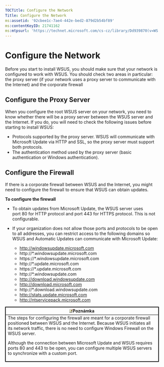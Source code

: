 ```yaml
---
TOCTitle: Configure the Network
Title: Configure the Network
ms:assetid: '92cbee1c-7ae4-442e-bed2-879d2b54bf89'
ms:contentKeyID: 21741162
ms:mtpsurl: 'https://technet.microsoft.com/cs-cz/library/Dd939870(v=WS.10)'
---
```


Configure the Network
=====================

Before you start to install WSUS, you should make sure that your network is configured to work with WSUS. You should check two areas in particular: the proxy server (if your network uses a proxy server to communicate with the Internet) and the corporate firewall

Configure the Proxy Server
--------------------------

When you configure the root WSUS server on your network, you need to know whether there will be a proxy server between the WSUS server and the Internet. If you do, you will need to check the following issues before starting to install WSUS:

-   Protocols supported by the proxy server. WSUS will communicate with Microsoft Update via HTTP and SSL, so the proxy server must support both protocols.
-   The authentication method used by the proxy server (basic authentication or Windows authentication).

Configure the Firewall
----------------------

If there is a corporate firewall between WSUS and the Internet, you might need to configure the firewall to ensure that WSUS can obtain updates.

**To configure the firewall**
-   To obtain updates from Microsoft Update, the WSUS server uses port 80 for HTTP protocol and port 443 for HTTPS protocol. This is not configurable.

-   If your organization does not allow those ports and protocols to be open to all addresses, you can restrict access to the following domains so WSUS and Automatic Updates can communicate with Microsoft Update:

    -   http://windowsupdate.microsoft.com
    -   http://\*.windowsupdate.microsoft.com
    -   https://\*.windowsupdate.microsoft.com
    -   http://\*.update.microsoft.com
    -   https://\*.update.microsoft.com
    -   http://\*.windowsupdate.com
    -   http://download.windowsupdate.com
    -   http://download.microsoft.com
    -   http://\*.download.windowsupdate.com
    -   http://stats.update.microsoft.com
    -   http://ntservicepack.microsoft.com

 
<table style="border:1px solid black;">
<colgroup>
<col width="100%" />
</colgroup>
<thead>
<tr class="header">
<th style="border:1px solid black;" ><img src="images/Dd939870.note(WS.10).gif" />Poznámka</th>
</tr>
</thead>
<tbody>
<tr class="odd">
<td style="border:1px solid black;">The steps for configuring the firewall are meant for a corporate firewall positioned between WSUS and the Internet. Because WSUS initiates all its network traffic, there is no need to configure Windows Firewall on the WSUS server.

Although the connection between Microsoft Update and WSUS requires ports 80 and 443 to be open, you can configure multiple WSUS servers to synchronize with a custom port.
</td>
</tr>
</tbody>
</table>
